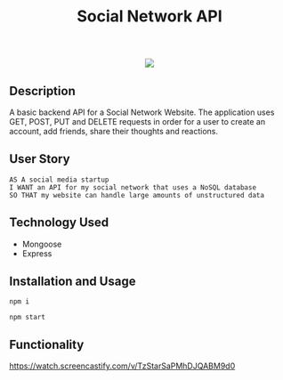 # <p align="center"> Social Network API </p>
<br> 
 <p align="center">
  <img src="screenshot.gif"/>
</p>

## Description

A basic backend API for a Social Network Website. The application uses GET, POST, PUT and DELETE requests in order for a user to create an account, add friends, share their thoughts and reactions.

## User Story

 ```
AS A social media startup
I WANT an API for my social network that uses a NoSQL database
SO THAT my website can handle large amounts of unstructured data

 ```
## Technology Used

- Mongoose
- Express

## Installation and Usage

 ```
 npm i

 npm start

 ```

## Functionality
https://watch.screencastify.com/v/TzStarSaPMhDJQABM9d0